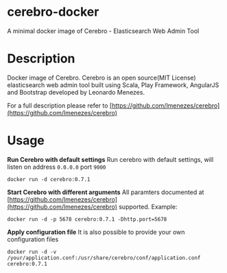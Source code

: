 # cerebro-docker
A minimal docker image of Cerebro - Elasticsearch Web Admin Tool

# Description

Docker image of Cerebro. Cerebro is an open source(MIT License) elasticsearch web admin tool built using Scala, Play Framework, AngularJS and Bootstrap developed by Leonardo Menezes.

For a full description please refer to [https://github.com/lmenezes/cerebro](https://github.com/lmenezes/cerebro)

# Usage

**Run Cerebro with default settings**
Run cerebro with default settings, will listen on address `0.0.0.0` port `9000`

```
docker run -d cerebro:0.7.1
```
**Start Cerebro with different arguments**
All paramters documented at [https://github.com/lmenezes/cerebro](https://github.com/lmenezes/cerebro) supported.
Example:
```
docker run -d -p 5678 cerebro:0.7.1 -Dhttp.port=5678
```


**Apply configuration file**
It is also possible to provide your own configuration files
```
docker run -d -v /your/application.conf:/usr/share/cerebro/conf/application.conf cerebro:0.7.1
```


